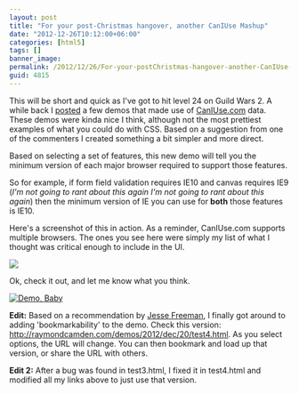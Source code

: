 ```yaml
---
layout: post
title: "For your post-Christmas hangover, another CanIUse Mashup"
date: "2012-12-26T10:12:00+06:00"
categories: [html5]
tags: []
banner_image: 
permalink: /2012/12/26/For-your-postChristmas-hangover-another-CanIUse-Mashup
guid: 4815
---
```


This will be short and quick as I've got to hit level 24 on Guild Wars 2. A while back I <a href="http://www.raymondcamden.com/index.cfm/2012/9/4/Mashups-of-CanIUsecom-data">posted</a> a few demos that made use of <a href="http://www.caniuse.com">CanIUse.com</a> data. These demos were kinda nice I think, although not the most prettiest examples of what you could do with CSS. Based on a suggestion from one of the commenters I created something a bit simpler and more direct.
<!--more-->
Based on selecting a set of features, this new demo will tell you the minimum version of each major browser required to support those features.

So for example, if form field validation requires IE10 and canvas requires IE9 (<i>I'm not going to rant about this again I'm not going to rant about this again</i>) then the minimum version of IE you can use for <b>both</b> those features is IE10.

Here's a screenshot of this in action. As a reminder, CanIUse.com supports multiple browsers. The ones you see here were simply my list of what I thought was critical enough to include in the UI.


<img src="https://static.raymondcamden.com/images/screenshot49.png" />

Ok, check it out, and let me know what you think.

<a href="http://raymondcamden.com/demos/2012/dec/20/test4.html"><img src="https://static.raymondcamden.com/images/icon_128.png" title="Demo, Baby" border="0"></a>

<b>Edit:</b> Based on a recommendation by <a href="http://jessefreeman.com/">Jesse Freeman</a>, I finally got around to adding 'bookmarkability' to the demo. Check this version: <a href="http://raymondcamden.com/demos/2012/dec/20/test4.html">http://raymondcamden.com/demos/2012/dec/20/test4.html</a>. As you select options, the URL will change. You can then bookmark and load up that version, or share the URL with others.

<b>Edit 2:</b> After a bug was found in test3.html, I fixed it in test4.html and modified all my links above to just use that version.
